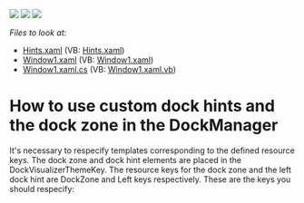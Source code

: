<!-- default badges list -->
![](https://img.shields.io/endpoint?url=https://codecentral.devexpress.com/api/v1/VersionRange/128643954/10.2.3%2B)
[![](https://img.shields.io/badge/Open_in_DevExpress_Support_Center-FF7200?style=flat-square&logo=DevExpress&logoColor=white)](https://supportcenter.devexpress.com/ticket/details/E1781)
[![](https://img.shields.io/badge/📖_How_to_use_DevExpress_Examples-e9f6fc?style=flat-square)](https://docs.devexpress.com/GeneralInformation/403183)
<!-- default badges end -->
<!-- default file list -->
*Files to look at*:

* [Hints.xaml](./CS/CustomTheme/Hints.xaml) (VB: [Hints.xaml](./VB/CustomTheme/Hints.xaml))
* [Window1.xaml](./CS/CustomTheme/Window1.xaml) (VB: [Window1.xaml](./VB/CustomTheme/Window1.xaml))
* [Window1.xaml.cs](./CS/CustomTheme/Window1.xaml.cs) (VB: [Window1.xaml.vb](./VB/CustomTheme/Window1.xaml.vb))
<!-- default file list end -->
# How to use custom dock hints and the dock zone in the DockManager


<p>It's necessary to respecify templates corresponding to the defined resource keys. The dock zone and dock hint elements are placed in the DockVisualizerThemeKey. The resource keys for the dock zone and the left dock hint are DockZone and Left keys respectively. These are the keys you should respecify:</p><p><ControlTemplate x:Key="{dxt:DockVisualizerThemeKey ResourceKey=Left}"><br />
<ControlTemplate x:Key="{dxt:DockVisualizerThemeKey ResourceKey=DockZone}"></p>

<br/>


